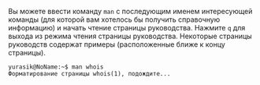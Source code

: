 Вы можете ввести команду `man` с последующим именем интересующей команды (для которой вам хотелось бы получить справочную информацию) и начать чтение страницы руководства. Нажмите `q` для выхода из режима чтения страницы руководства. Некоторые страницы руководств содержат примеры (расположенные ближе к концу страницы).
```run-bash
yurasik@NoName:~$ man whois
Форматирование страницы whois(1), подождите...
```
